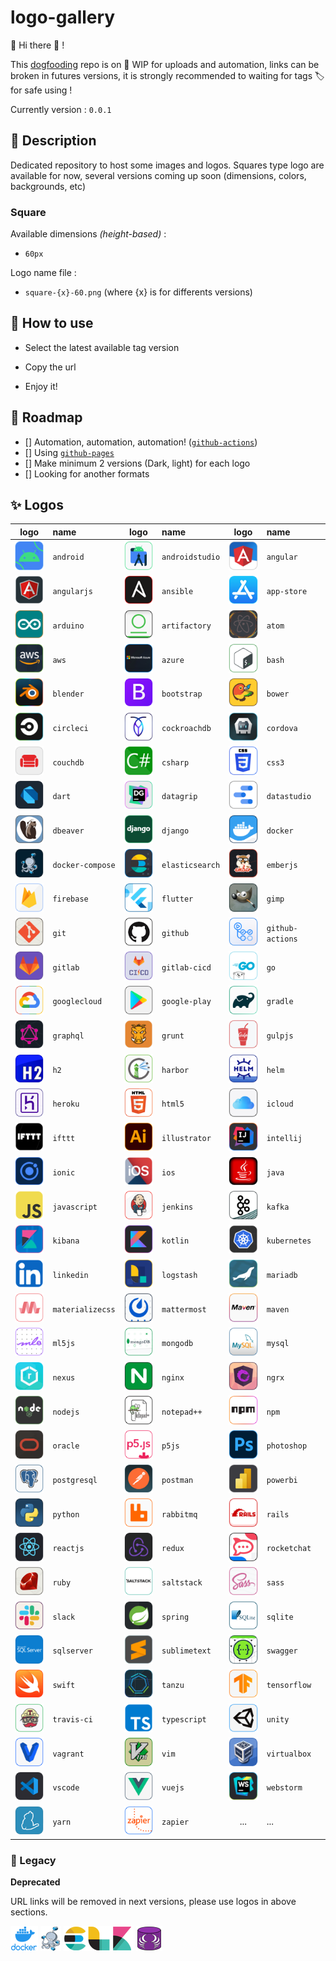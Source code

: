 # logo-gallery

:mega: Hi there :wave: ! 

This [dogfooding](https://en.wikipedia.org/wiki/Eating_your_own_dog_food) repo is on :construction: WIP for uploads and automation,
links can be broken in futures versions, it is strongly recommended to waiting for tags :label: for safe using ! 

Currently version :  `0.0.1`

## :speech_balloon: Description

Dedicated repository to host some images and logos.
Squares type logo are available for now, several versions coming up soon (dimensions, colors, backgrounds, etc)

### Square

Available dimensions *(height-based)* :

* `60px`

Logo name file : 

* `square-{x}-60.png` (where {x} is for differents versions)

## :rocket: How to use

* Select the latest available tag version

* Copy the url

* Enjoy it!

## :newspaper: Roadmap

- [] Automation, automation, automation! ([`github-actions`](https://github.com/features/actions))
- [] Using [`github-pages`](https://pages.github.com/)
- [] Make minimum 2 versions (Dark, light) for each logo
- [] Looking for another formats

## :sparkles: Logos

|logo|name|logo|name|logo|name|
|:--:|:---|:--:|:---|:--:|:---|
|![android](./img/a/android/square-1-60.png "android")|`android`|![androidstudio](./img/a/androidstudio/square-1-60.png "androidstudio")|`androidstudio`|![angular](./img/a/angular/square-1-60.png "angular")|`angular`|![angular](./img/a/angular/square-1-60.png "angular")|`angular`|
|![angularjs](./img/a/angularjs/square-1-60.png "angularjs")|`angularjs`|![ansible](./img/a/ansible/square-1-60.png "ansible")|`ansible`|![app-store](./img/a/app-store/square-1-60.png "app-store")|`app-store`|![app-store](./img/a/app-store/square-1-60.png "app-store")|`app-store`|
|![arduino](./img/a/arduino/square-1-60.png "arduino")|`arduino`|![artifactory](./img/a/artifactory/square-1-60.png "artifactory")|`artifactory`|![atom](./img/a/atom/square-1-60.png "atom")|`atom`|![atom](./img/a/atom/square-1-60.png "atom")|`atom`|
|![aws](./img/a/aws/square-1-60.png "aws")|`aws`|![azure](./img/a/azure/square-1-60.png "azure")|`azure`|![bash](./img/b/bash/square-1-60.png "bash")|`bash`|![bash](./img/b/bash/square-1-60.png "bash")|`bash`|
|![blender](./img/b/blender/square-1-60.png "blender")|`blender`|![bootstrap](./img/b/bootstrap/square-1-60.png "bootstrap")|`bootstrap`|![bower](./img/b/bower/square-1-60.png "bower")|`bower`|![bower](./img/b/bower/square-1-60.png "bower")|`bower`|
|![circleci](./img/c/circleci/square-1-60.png "circleci")|`circleci`|![cockroachdb](./img/c/cockroachdb/square-1-60.png "cockroachdb")|`cockroachdb`|![cordova](./img/c/cordova/square-1-60.png "cordova")|`cordova`|![cordova](./img/c/cordova/square-1-60.png "cordova")|`cordova`|
|![couchdb](./img/c/couchdb/square-1-60.png "couchdb")|`couchdb`|![csharp](./img/c/csharp/square-1-60.png "csharp")|`csharp`|![css3](./img/c/css3/square-1-60.png "css3")|`css3`|![css3](./img/c/css3/square-1-60.png "css3")|`css3`|
|![dart](./img/d/dart/square-1-60.png "dart")|`dart`|![datagrip](./img/d/datagrip/square-1-60.png "datagrip")|`datagrip`|![datastudio](./img/d/datastudio/square-1-60.png "datastudio")|`datastudio`|![datastudio](./img/d/datastudio/square-1-60.png "datastudio")|`datastudio`|
|![dbeaver](./img/d/dbeaver/square-1-60.png "dbeaver")|`dbeaver`|![django](./img/d/django/square-1-60.png "django")|`django`|![docker](./img/d/docker/square-1-60.png "docker")|`docker`|![docker](./img/d/docker/square-1-60.png "docker")|`docker`|
|![docker-compose](./img/d/docker-compose/square-1-60.png "docker-compose")|`docker-compose`|![elasticsearch](./img/e/elasticsearch/square-1-60.png "elasticsearch")|`elasticsearch`|![emberjs](./img/e/emberjs/square-1-60.png "emberjs")|`emberjs`|![emberjs](./img/e/emberjs/square-1-60.png "emberjs")|`emberjs`|
|![firebase](./img/f/firebase/square-1-60.png "firebase")|`firebase`|![flutter](./img/f/flutter/square-1-60.png "flutter")|`flutter`|![gimp](./img/g/gimp/square-1-60.png "gimp")|`gimp`|![gimp](./img/g/gimp/square-1-60.png "gimp")|`gimp`|
|![git](./img/g/git/square-1-60.png "git")|`git`|![github](./img/g/github/square-1-60.png "github")|`github`|![github-actions](./img/g/github-actions/square-1-60.png "github-actions")|`github-actions`|![github-actions](./img/g/github-actions/square-1-60.png "github-actions")|`github-actions`|
|![gitlab](./img/g/gitlab/square-1-60.png "gitlab")|`gitlab`|![gitlab-cicd](./img/g/gitlab-cicd/square-1-60.png "gitlab-cicd")|`gitlab-cicd`|![go](./img/g/go/square-1-60.png "go")|`go`|![go](./img/g/go/square-1-60.png "go")|`go`|
|![googlecloud](./img/g/googlecloud/square-1-60.png "googlecloud")|`googlecloud`|![google-play](./img/g/google-play/square-1-60.png "google-play")|`google-play`|![gradle](./img/g/gradle/square-1-60.png "gradle")|`gradle`|![gradle](./img/g/gradle/square-1-60.png "gradle")|`gradle`|
|![graphql](./img/g/graphql/square-1-60.png "graphql")|`graphql`|![grunt](./img/g/grunt/square-1-60.png "grunt")|`grunt`|![gulpjs](./img/g/gulpjs/square-1-60.png "gulpjs")|`gulpjs`|![gulpjs](./img/g/gulpjs/square-1-60.png "gulpjs")|`gulpjs`|
|![h2](./img/h/h2/square-1-60.png "h2")|`h2`|![harbor](./img/h/harbor/square-1-60.png "harbor")|`harbor`|![helm](./img/h/helm/square-1-60.png "helm")|`helm`|![helm](./img/h/helm/square-1-60.png "helm")|`helm`|
|![heroku](./img/h/heroku/square-1-60.png "heroku")|`heroku`|![html5](./img/h/html5/square-1-60.png "html5")|`html5`|![icloud](./img/i/icloud/square-1-60.png "icloud")|`icloud`|![icloud](./img/i/icloud/square-1-60.png "icloud")|`icloud`|
|![ifttt](./img/i/ifttt/square-1-60.png "ifttt")|`ifttt`|![illustrator](./img/i/illustrator/square-1-60.png "illustrator")|`illustrator`|![intellij](./img/i/intellij/square-1-60.png "intellij")|`intellij`|![intellij](./img/i/intellij/square-1-60.png "intellij")|`intellij`|
|![ionic](./img/i/ionic/square-1-60.png "ionic")|`ionic`|![ios](./img/i/ios/square-1-60.png "ios")|`ios`|![java](./img/j/java/square-1-60.png "java")|`java`|![java](./img/j/java/square-1-60.png "java")|`java`|
|![javascript](./img/j/javascript/square-1-60.png "javascript")|`javascript`|![jenkins](./img/j/jenkins/square-1-60.png "jenkins")|`jenkins`|![kafka](./img/k/kafka/square-1-60.png "kafka")|`kafka`|![kafka](./img/k/kafka/square-1-60.png "kafka")|`kafka`|
|![kibana](./img/k/kibana/square-1-60.png "kibana")|`kibana`|![kotlin](./img/k/kotlin/square-1-60.png "kotlin")|`kotlin`|![kubernetes](./img/k/kubernetes/square-1-60.png "kubernetes")|`kubernetes`|![kubernetes](./img/k/kubernetes/square-1-60.png "kubernetes")|`kubernetes`|
|![linkedin](./img/l/linkedin/square-1-60.png "linkedin")|`linkedin`|![logstash](./img/l/logstash/square-1-60.png "logstash")|`logstash`|![mariadb](./img/m/mariadb/square-1-60.png "mariadb")|`mariadb`|![mariadb](./img/m/mariadb/square-1-60.png "mariadb")|`mariadb`|
|![materializecss](./img/m/materializecss/square-1-60.png "materializecss")|`materializecss`|![mattermost](./img/m/mattermost/square-1-60.png "mattermost")|`mattermost`|![maven](./img/m/maven/square-1-60.png "maven")|`maven`|![maven](./img/m/maven/square-1-60.png "maven")|`maven`|
|![ml5js](./img/m/ml5js/square-1-60.png "ml5js")|`ml5js`|![mongodb](./img/m/mongodb/square-1-60.png "mongodb")|`mongodb`|![mysql](./img/m/mysql/square-1-60.png "mysql")|`mysql`|![mysql](./img/m/mysql/square-1-60.png "mysql")|`mysql`|
|![nexus](./img/n/nexus/square-1-60.png "nexus")|`nexus`|![nginx](./img/n/nginx/square-1-60.png "nginx")|`nginx`|![ngrx](./img/n/ngrx/square-1-60.png "ngrx")|`ngrx`|![ngrx](./img/n/ngrx/square-1-60.png "ngrx")|`ngrx`|
|![nodejs](./img/n/nodejs/square-1-60.png "nodejs")|`nodejs`|![notepad++](./img/n/notepad++/square-1-60.png "notepad++")|`notepad++`|![npm](./img/n/npm/square-1-60.png "npm")|`npm`|![npm](./img/n/npm/square-1-60.png "npm")|`npm`|
|![oracle](./img/o/oracle/square-1-60.png "oracle")|`oracle`|![p5js](./img/p/p5js/square-1-60.png "p5js")|`p5js`|![photoshop](./img/p/photoshop/square-1-60.png "photoshop")|`photoshop`|![photoshop](./img/p/photoshop/square-1-60.png "photoshop")|`photoshop`|
|![postgresql](./img/p/postgresql/square-1-60.png "postgresql")|`postgresql`|![postman](./img/p/postman/square-1-60.png "postman")|`postman`|![powerbi](./img/p/powerbi/square-1-60.png "powerbi")|`powerbi`|![powerbi](./img/p/powerbi/square-1-60.png "powerbi")|`powerbi`|
|![python](./img/p/python/square-1-60.png "python")|`python`|![rabbitmq](./img/r/rabbitmq/square-1-60.png "rabbitmq")|`rabbitmq`|![rails](./img/r/rails/square-1-60.png "rails")|`rails`|![rails](./img/r/rails/square-1-60.png "rails")|`rails`|
|![reactjs](./img/r/reactjs/square-1-60.png "reactjs")|`reactjs`|![redux](./img/r/redux/square-1-60.png "redux")|`redux`|![rocketchat](./img/r/rocketchat/square-1-60.png "rocketchat")|`rocketchat`|![rocketchat](./img/r/rocketchat/square-1-60.png "rocketchat")|`rocketchat`|
|![ruby](./img/r/ruby/square-1-60.png "ruby")|`ruby`|![saltstack](./img/s/saltstack/square-1-60.png "saltstack")|`saltstack`|![sass](./img/s/sass/square-1-60.png "sass")|`sass`|![sass](./img/s/sass/square-1-60.png "sass")|`sass`|
|![slack](./img/s/slack/square-1-60.png "slack")|`slack`|![spring](./img/s/spring/square-1-60.png "spring")|`spring`|![sqlite](./img/s/sqlite/square-1-60.png "sqlite")|`sqlite`|![sqlite](./img/s/sqlite/square-1-60.png "sqlite")|`sqlite`|
|![sqlserver](./img/s/sqlserver/square-1-60.png "sqlserver")|`sqlserver`|![sublimetext](./img/s/sublimetext/square-1-60.png "sublimetext")|`sublimetext`|![swagger](./img/s/swagger/square-1-60.png "swagger")|`swagger`|![swagger](./img/s/swagger/square-1-60.png "swagger")|`swagger`|
|![swift](./img/s/swift/square-1-60.png "swift")|`swift`|![tanzu](./img/t/tanzu/square-1-60.png "tanzu")|`tanzu`|![tensorflow](./img/t/tensorflow/square-1-60.png "tensorflow")|`tensorflow`|![tensorflow](./img/t/tensorflow/square-1-60.png "tensorflow")|`tensorflow`|
|![travis-ci](./img/t/travis-ci/square-1-60.png "travis-ci")|`travis-ci`|![typescript](./img/t/typescript/square-1-60.png "typescript")|`typescript`|![unity](./img/u/unity/square-1-60.png "unity")|`unity`|![unity](./img/u/unity/square-1-60.png "unity")|`unity`|
|![vagrant](./img/v/vagrant/square-1-60.png "vagrant")|`vagrant`|![vim](./img/v/vim/square-1-60.png "vim")|`vim`|![virtualbox](./img/v/virtualbox/square-1-60.png "virtualbox")|`virtualbox`|![virtualbox](./img/v/virtualbox/square-1-60.png "virtualbox")|`virtualbox`|
|![vscode](./img/v/vscode/square-1-60.png "vscode")|`vscode`|![vuejs](./img/v/vuejs/square-1-60.png "vuejs")|`vuejs`|![webstorm](./img/w/webstorm/square-1-60.png "webstorm")|`webstorm`|![webstorm](./img/w/webstorm/square-1-60.png "webstorm")|`webstorm`|
|![yarn](./img/y/yarn/square-1-60.png "yarn")|`yarn`|![zapier](./img/z/zapier/square-1-60.png "zapier")|`zapier`|...|...|



### :stop_sign: Legacy

**Deprecated**

URL links will be removed in next versions, please use logos in above sections.

![docker](img/docker/docker.png "docker")
![docker-compose](img/docker-compose/docker-compose.png "docker-compose")
![elk](img/elk/elk.png "elk")
![schemacrawler](img/schemacrawler/schemacrawler.png "elk")
